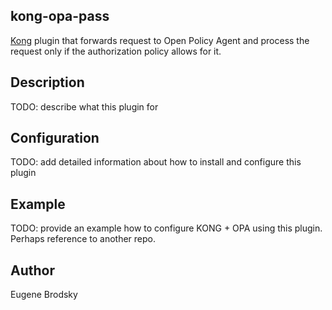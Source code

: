 ## kong-opa-pass

[Kong](https://konghq.com/) plugin that forwards request to Open Policy Agent and process the request only if the authorization policy allows for it.

## Description

TODO: describe what this plugin for

## Configuration

TODO: add detailed information about how to install and configure this plugin

## Example

TODO: provide an example how to configure KONG + OPA using this plugin. Perhaps reference to another repo.

## Author

Eugene Brodsky

